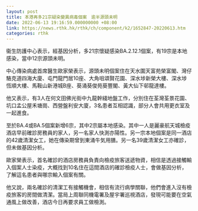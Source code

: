 ```yaml
---
layout: post
title: 本港再多21宗疑染變異病毒個案　逾半源頭未明　
date: 2022-06-13 19:16:59.000000000 +08:00
link: https://news.rthk.hk/rthk/ch/component/k2/1652847-20220613.htm
categories: rthk
---
```


衞生防護中心表示，經基因分析，多21宗懷疑感染BA.2.12.1個案，有19宗是本地感染，當中12宗源頭未明。

中心傳染病處首席醫生歐家榮表示，源頭未明個案住在天水圍天富苑榮富閣、灣仔駱克道四海大廈、屯門龍門居10座、大角咀頌賢花園、深水埗新榮大樓、深水埗恆順大樓、馬鞍山新港城B座、葵涌葵俊苑葵豐閣、黃大仙下邨龍達樓。

他又表示，有3人在何文田佛光街中九龍幹綫地盤工作，分別住在荃灣荃景花園、坑口孟公屋禾塘崗、西營盤利安大廈，3名患者互相認識，部分人會共用更衣室及一起進食。

至於BA.4或BA.5個案新增6宗，其中2宗屬本地感染。其中一人是麗豪航天城檢疫酒店早前確診房務員的家人，另一名家人快測亦陽性。另一宗本地個案是同一酒店的42歲清潔女工，她在傳染期曾到東涌牛気用膳。另一名39歲清潔女工亦確診，但未做基因分析。

歐家榮表示，首名確診的酒店房務員負責向檢疫旅客送遞物資，相信是透過接觸輸入個案人士染疫，大概找到10名住在這間酒店的確診檢疫人士，會做基因分析，了解這名患者與哪宗輸入個案有關。

他又說，兩名確診的清潔工有接觸機會，相信有流行病學關聯，他們會進入沒有檢疫旅客的房間做清潔。當局上周聯同機電署及屋宇署巡視酒店，發現可能要在空氣通風上做改善，酒店今日再要求員工做檢測。
